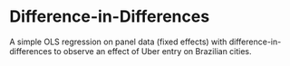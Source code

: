 # Difference-in-Differences
A simple OLS regression on panel data (fixed effects) with difference-in-differences to observe an effect of Uber entry on Brazilian cities.
